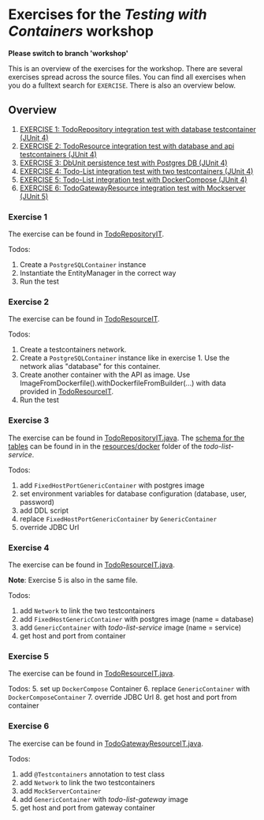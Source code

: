 # Exercises for the _Testing with Containers_ workshop

**Please switch to branch 'workshop'**

This is an overview of the exercises for the workshop. There are several exercises spread across the source files.
You can find all exercises when you do a fulltext search for `EXERCISE`. There is also an overview below.

## Overview

1. [EXERCISE 1: TodoRepository integration test with database testcontainer (JUnit 4)](domain/TodoRepositoryIT.java)
1. [EXERCISE 2: TodoResource integration test with database and api testcontainers (JUnit 4)](application/TodoResourceIT.java)
3. [EXERCISE 3: DbUnit persistence test with Postgres DB (JUnit 4)](todo-list/todo-list-service/src/test/java/de/openknowledge/projects/todolist/service/domain/TodoRepositoryIT.java)
4. [EXERCISE 4: Todo-List integration test with two testcontainers (JUnit 4)](todo-list/todo-list-service/src/test/java/de/openknowledge/projects/todolist/service/application/TodoResourceIT.java)
5. [EXERCISE 5: Todo-List integration test with DockerCompose (JUnit 4)](todo-list/todo-list-service/src/test/java/de/openknowledge/projects/todolist/service/application/TodoResourceIT.java)
6. [EXERCISE 6: TodoGatewayResource integration test with Mockserver (JUnit 5)](todo-list/todo-list-gateway/src/test/java/de/openknowledge/projects/todolist/gateway/application/TodoGatewayResourceIT.java)

### Exercise 1

The exercise can be found in [TodoRepositoryIT](domain/TodoRepositoryIT.java).

Todos:
1. Create a `PostgreSQLContainer` instance
2. Instantiate the EntityManager in the correct way
3. Run the test

### Exercise 2

The exercise can be found in [TodoResourceIT](application/TodoResourceIT.java).

Todos:
1. Create a testcontainers network.
2. Create a `PostgreSQLContainer` instance like in exercise 1. Use the network alias "database" for this container.
3. Create another container with the API as image. Use ImageFromDockerfile().withDockerfileFromBuilder(...) with data 
provided in [TodoResourceIT](application/TodoResourceIT.java).
4. Run the test

### Exercise 3

The exercise can be found in [TodoRepositoryIT.java](todo-list/todo-list-service/src/test/java/de/openknowledge/projects/todolist/service/domain/TodoRepositoryIT.java).
The [schema for the tables](todo-list/todo-list-service/src/main/resources/docker/init.sql) can be found in in the 
[resources/docker](todo-list/todo-list-service/src/main/resources/docker/) folder of the _todo-list-service_. 

Todos:
1. add `FixedHostPortGenericContainer` with postgres image
2. set environment variables for database configuration (database, user, password)
3. add DDL script
4. replace `FixedHostPortGenericContainer` by `GenericContainer`
5. override JDBC Url

### Exercise 4

The exercise can be found in [TodoResourceIT.java](todo-list/todo-list-service/src/test/java/de/openknowledge/projects/todolist/service/application/TodoResourceIT.java).

**Note**: Exercise 5 is also in the same file. 

Todos:
1. add `Network` to link the two testcontainers
2. add `FixedHostGenericContainer` with postgres image (name = database)
3. add `GenericContainer` with _todo-list-service_ image (name = service)
4. get host and port from container

### Exercise 5

The exercise can be found in [TodoResourceIT.java](todo-list/todo-list-service/src/test/java/de/openknowledge/projects/todolist/service/application/TodoResourceIT.java).

Todos:
5. set up `DockerCompose` Container
6. replace `GenericContainer` with `DockerComposeContainer`
7. override JDBC Url
8. get host and port from container

### Exercise 6

The exercise can be found in [TodoGatewayResourceIT.java](todo-list/todo-list-gateway/src/test/java/de/openknowledge/projects/todolist/gateway/application/TodoGatewayResourceIT.java).

Todos:
1. add `@Testcontainers` annotation to test class
2. add `Network` to link the two testcontainers
3. add `MockServerContainer`
4. add `GenericContainer` with _todo-list-gateway_ image
5. get host and port from gateway container

